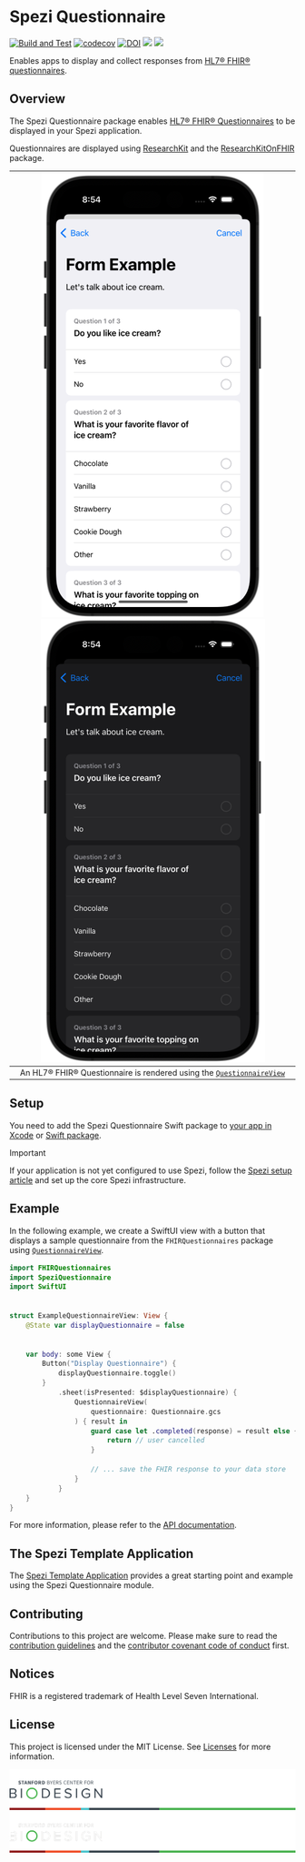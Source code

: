 <!--

This source file is part of the Stanford Spezi open-source project.

SPDX-FileCopyrightText: 2022 Stanford University and the project authors (see CONTRIBUTORS.md)

SPDX-License-Identifier: MIT
  
-->

# Spezi Questionnaire

[![Build and Test](https://github.com/StanfordSpezi/SpeziQuestionnaire/actions/workflows/build-and-test.yml/badge.svg)](https://github.com/StanfordSpezi/SpeziQuestionnaire/actions/workflows/build-and-test.yml)
[![codecov](https://codecov.io/gh/StanfordSpezi/SpeziQuestionnaire/branch/main/graph/badge.svg?token=pJpdcIATps)](https://codecov.io/gh/StanfordSpezi/SpeziQuestionnaire)
[![DOI](https://zenodo.org/badge/DOI/10.5281/zenodo.7706903.svg)](https://doi.org/10.5281/zenodo.7706903)
[![](https://img.shields.io/endpoint?url=https%3A%2F%2Fswiftpackageindex.com%2Fapi%2Fpackages%2FStanfordSpezi%2FSpeziQuestionnaire%2Fbadge%3Ftype%3Dswift-versions)](https://swiftpackageindex.com/StanfordSpezi/SpeziQuestionnaire)
[![](https://img.shields.io/endpoint?url=https%3A%2F%2Fswiftpackageindex.com%2Fapi%2Fpackages%2FStanfordSpezi%2FSpeziQuestionnaire%2Fbadge%3Ftype%3Dplatforms)](https://swiftpackageindex.com/StanfordSpezi/SpeziQuestionnaire)

Enables apps to display and collect responses from [HL7® FHIR® questionnaires](http://hl7.org/fhir/R4/questionnaire.html).


## Overview

The Spezi Questionnaire package enables [HL7® FHIR® Questionnaires](http://hl7.org/fhir/R4/questionnaire.html) to be displayed in your Spezi application.

Questionnaires are displayed using [ResearchKit](https://github.com/ResearchKit/ResearchKit) and the [ResearchKitOnFHIR](https://github.com/StanfordBDHG/ResearchKitOnFHIR) package.

| ![Screenshot showing a Questionnaire rendered using the Spezi Questionnaire module.](Sources/SpeziQuestionnaire/SpeziQuestionnaire.docc/Resources/Overview.png#gh-light-mode-only) ![Screenshot showing a Questionnaire rendered using the Spezi Questionnaire module.](Sources/SpeziQuestionnaire/SpeziQuestionnaire.docc/Resources/Overview~dark.png#gh-dark-mode-only) |
 |:---:|
 |An HL7® FHIR® Questionnaire is rendered using the [`QuestionnaireView`](https://swiftpackageindex.com/stanfordspezi/speziquestionnaire/documentation/speziquestionnaire/questionnaireview)|


## Setup

You need to add the Spezi Questionnaire Swift package to
[your app in Xcode](https://developer.apple.com/documentation/xcode/adding-package-dependencies-to-your-app#) or
[Swift package](https://developer.apple.com/documentation/xcode/creating-a-standalone-swift-package-with-xcode#Add-a-dependency-on-another-Swift-package).

> [!IMPORTANT]
> If your application is not yet configured to use Spezi, follow the [Spezi setup article](https://swiftpackageindex.com/stanfordspezi/spezi/documentation/spezi/initial-setup) and set up the core Spezi infrastructure.

## Example

In the following example, we create a SwiftUI view with a button that displays a sample questionnaire from the `FHIRQuestionnaires` package using [`QuestionnaireView`](https://swiftpackageindex.com/stanfordspezi/speziquestionnaire/documentation/speziquestionnaire/questionnaireview).

```swift
import FHIRQuestionnaires
import SpeziQuestionnaire
import SwiftUI


struct ExampleQuestionnaireView: View {
    @State var displayQuestionnaire = false


    var body: some View {
        Button("Display Questionnaire") {
            displayQuestionnaire.toggle()
        }
            .sheet(isPresented: $displayQuestionnaire) {
                QuestionnaireView(
                    questionnaire: Questionnaire.gcs
                ) { result in
                    guard case let .completed(response) = result else {
                        return // user cancelled
                    }

                    // ... save the FHIR response to your data store
                }
            }
    }
}
```
For more information, please refer to the [API documentation](https://swiftpackageindex.com/StanfordSpezi/SpeziQuestionnaire/documentation).


## The Spezi Template Application

The [Spezi Template Application](https://github.com/StanfordSpezi/SpeziTemplateApplication) provides a great starting point and example using the Spezi Questionnaire module.


## Contributing

Contributions to this project are welcome. Please make sure to read the [contribution guidelines](https://github.com/StanfordSpezi/.github/blob/main/CONTRIBUTING.md) and the [contributor covenant code of conduct](https://github.com/StanfordSpezi/.github/blob/main/CODE_OF_CONDUCT.md) first.

## Notices

FHIR is a registered trademark of Health Level Seven International.

## License

This project is licensed under the MIT License. See [Licenses](https://github.com/StanfordSpezi/SpeziQuestionnaire/tree/main/LICENSES) for more information.

![Spezi Footer](https://raw.githubusercontent.com/StanfordSpezi/.github/main/assets/FooterLight.png#gh-light-mode-only)
![Spezi Footer](https://raw.githubusercontent.com/StanfordSpezi/.github/main/assets/FooterDark.png#gh-dark-mode-only)
